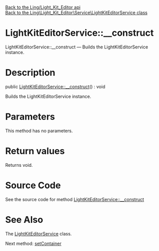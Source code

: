 [Back to the Ling/Light_Kit_Editor api](https://github.com/lingtalfi/Light_Kit_Editor/blob/master/doc/api/Ling/Light_Kit_Editor.md)<br>
[Back to the Ling\Light_Kit_Editor\Service\LightKitEditorService class](https://github.com/lingtalfi/Light_Kit_Editor/blob/master/doc/api/Ling/Light_Kit_Editor/Service/LightKitEditorService.md)


LightKitEditorService::__construct
================



LightKitEditorService::__construct — Builds the LightKitEditorService instance.




Description
================


public [LightKitEditorService::__construct](https://github.com/lingtalfi/Light_Kit_Editor/blob/master/doc/api/Ling/Light_Kit_Editor/Service/LightKitEditorService/__construct.md)() : void




Builds the LightKitEditorService instance.




Parameters
================

This method has no parameters.


Return values
================

Returns void.








Source Code
===========
See the source code for method [LightKitEditorService::__construct](https://github.com/lingtalfi/Light_Kit_Editor/blob/master/Service/LightKitEditorService.php#L38-L42)


See Also
================

The [LightKitEditorService](https://github.com/lingtalfi/Light_Kit_Editor/blob/master/doc/api/Ling/Light_Kit_Editor/Service/LightKitEditorService.md) class.

Next method: [setContainer](https://github.com/lingtalfi/Light_Kit_Editor/blob/master/doc/api/Ling/Light_Kit_Editor/Service/LightKitEditorService/setContainer.md)<br>

